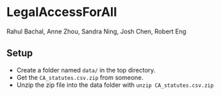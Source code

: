 # LegalAccessForAll

Rahul Bachal, Anne Zhou, Sandra Ning, Josh Chen, Robert Eng

## Setup
 * Create a folder named `data/` in the top directory.
 * Get the `CA_statutes.csv.zip` from someone.
 * Unzip the zip file into the data folder with `unzip CA_statutes.csv.zip`
